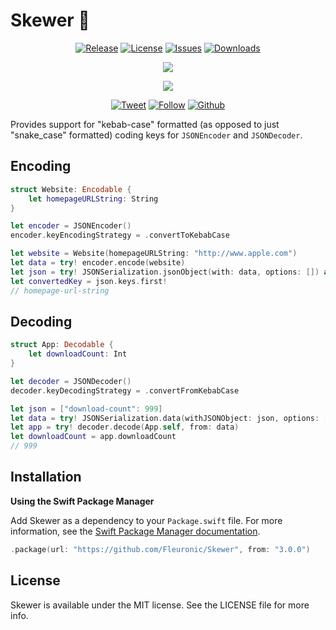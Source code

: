 # Skewer 🍡

<div align="center">

[![Release](https://img.shields.io/github/v/release/Fleuronic/Skewer?cache-seconds=0)](https://github.com/Fleuronic/Skewer/releases/latest)
[![License](https://img.shields.io/badge/license-MIT-lightgrey.svg)](https://raw.githubusercontent.com/Fleuronic/Skewer/main/LICENSE)
[![Issues](https://img.shields.io/github/issues/Fleuronic/Skewer?logo=github&cache-seconds=0)](https://github.com/Fleuronic/Skewer/issues)
[![Downloads](https://img.shields.io/github/downloads/Fleuronic/Skewer/total?cache-seconds=0)](https://github.com/Fleuronic/Skewer/releases)

[![](https://img.shields.io/endpoint?url=https%3A%2F%2Fswiftpackageindex.com%2Fapi%2Fpackages%2FFleuronic%2FSkewer%2Fbadge%3Ftype%3Dplatforms)](https://swiftpackageindex.com/Fleuronic/Skewer)

[![](https://img.shields.io/endpoint?url=https%3A%2F%2Fswiftpackageindex.com%2Fapi%2Fpackages%2FFleuronic%2FSkewer%2Fbadge%3Ftype%3Dswift-versions)](https://swiftpackageindex.com/Fleuronic/Skewer)

[![Tweet](https://img.shields.io/twitter/url?url=https%3A%2F%2Fshields.io)](https://twitter.com/intent/tweet?text=Check%20out%20github.com/Fleuronic/Skewer%20from%20@Fleuronic%2C%20a%20Swift%20wrapper%20around%20the%20@JSONBin%20API.)
[![Follow](https://img.shields.io/twitter/follow/Fleuronic?label=@Fleuronic&cache-seconds=0)](https://twitter.com/intent/follow?screen_name=Fleuronic)
[![Github](https://img.shields.io/github/followers/jordanekay?label=@jordanekay&style=social&cache-seconds=0)](https://github.com/jordanekay)
	
</div>

Provides support for "kebab-case" formatted (as opposed to just "snake_case" formatted) coding keys for `JSONEncoder` and `JSONDecoder`.

## Encoding

```swift
struct Website: Encodable {
    let homepageURLString: String
}

let encoder = JSONEncoder()
encoder.keyEncodingStrategy = .convertToKebabCase

let website = Website(homepageURLString: "http://www.apple.com")
let data = try! encoder.encode(website)
let json = try! JSONSerialization.jsonObject(with: data, options: []) as! [String: Any]
let convertedKey = json.keys.first!
// homepage-url-string
```

## Decoding

```swift
struct App: Decodable {
    let downloadCount: Int
}

let decoder = JSONDecoder()
decoder.keyDecodingStrategy = .convertFromKebabCase

let json = ["download-count": 999]
let data = try! JSONSerialization.data(withJSONObject: json, options: [])
let app = try! decoder.decode(App.self, from: data)
let downloadCount = app.downloadCount
// 999
```

## Installation
**Using the Swift Package Manager**

Add Skewer as a dependency to your `Package.swift` file. For more information, see the [Swift Package Manager documentation](https://github.com/apple/swift-package-manager/tree/master/Documentation).

```swift
.package(url: "https://github.com/Fleuronic/Skewer", from: "3.0.0")
```

## License

Skewer is available under the MIT license. See the LICENSE file for more info.
